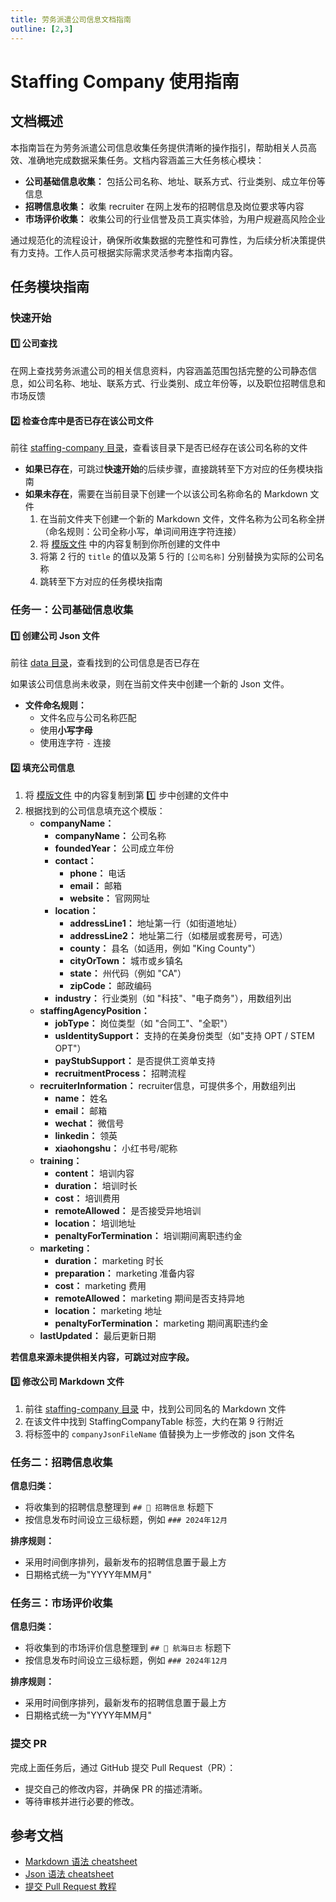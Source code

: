 ```yaml
---
title: 劳务派遣公司信息文档指南
outline: [2,3]
---
```


# Staffing Company 使用指南

## 文档概述

本指南旨在为劳务派遣公司信息收集任务提供清晰的操作指引，帮助相关人员高效、准确地完成数据采集任务。文档内容涵盖三大任务核心模块：

- **公司基础信息收集：** 包括公司名称、地址、联系方式、行业类别、成立年份等信息
- **招聘信息收集：** 收集 recruiter 在网上发布的招聘信息及岗位要求等内容
- **市场评价收集：** 收集公司的行业信誉及员工真实体验，为用户规避高风险企业

通过规范化的流程设计，确保所收集数据的完整性和可靠性，为后续分析决策提供有力支持。工作人员可根据实际需求灵活参考本指南内容。

## 任务模块指南

### 快速开始

#### 1️⃣ 公司查找

在网上查找劳务派遣公司的相关信息资料，内容涵盖范围包括完整的公司静态信息，如公司名称、地址、联系方式、行业类别、成立年份等，以及职位招聘信息和市场反馈

#### 2️⃣ 检查仓库中是否已存在该公司文件

前往 [staffing-company 目录](https://github.com/atomeocean/job-compass/tree/main/docs/zhHans/staffing-company)，查看该目录下是否已经存在该公司名称的文件

- **如果已存在**，可跳过**快速开始**的后续步骤，直接跳转至下方对应的任务模块指南
- **如果未存在**，需要在当前目录下创建一个以该公司名称命名的 Markdown 文件
  1. 在当前文件夹下创建一个新的 Markdown 文件，文件名称为公司名称全拼（命名规则：公司全称小写，单词间用连字符连接）
  2. 将 [模版文件](https://github.com/atomeocean/job-compass/blob/main/docs/zhHans/staffing-company/company-utils/company-info-template.md?plain=1) 中的内容复制到你所创建的文件中
  3. 将第 2 行的 `title` 的值以及第 5 行的 `[公司名称]` 分别替换为实际的公司名称
  4. 跳转至下方对应的任务模块指南

### 任务一：公司基础信息收集

#### 1️⃣ 创建公司 Json 文件

前往 [data 目录](https://github.com/atomeocean/job-compass/tree/main/docs/zhHans/staffing-company/data)，查看找到的公司信息是否已存在

如果该公司信息尚未收录，则在当前文件夹中创建一个新的 Json 文件。

- **文件命名规则：**
    - 文件名应与公司名称匹配
    - 使用**小写字母**
    - 使用连字符 `-` 连接

#### 2️⃣ 填充公司信息

1. 将 [模版文件](https://github.com/atomeocean/job-compass/blob/main/docs/zhHans/staffing-company/company-utils/company-info-template.json) 中的内容复制到第 1️⃣ 步中创建的文件中
2. 根据找到的公司信息填充这个模版：
    - **companyName：**
        - **companyName：** 公司名称
        - **foundedYear：** 公司成立年份
        - **contact：**
            - **phone：** 电话
            - **email：** 邮箱
            - **website：** 官网网址
        - **location：**
            - **addressLine1：** 地址第一行（如街道地址）
            - **addressLine2：** 地址第二行（如楼层或套房号，可选）
            - **county：** 县名（如适用，例如 "King County"）
            - **cityOrTown：** 城市或乡镇名
            - **state：** 州代码（例如 "CA"）
            - **zipCode：** 邮政编码
        - **industry：** 行业类别（如 "科技"、"电子商务"），用数组列出
    - **staffingAgencyPosition：**
        - **jobType：** 岗位类型（如 "合同工"、"全职"）
        - **usIdentitySupport：** 支持的在美身份类型（如"支持 OPT / STEM OPT"）
        - **payStubSupport：**  是否提供工资单支持
        - **recruitmentProcess：** 招聘流程
    - **recruiterInformation：** recruiter信息，可提供多个，用数组列出
        - **name：** 姓名
        - **email：** 邮箱
        - **wechat：** 微信号
        - **linkedin：** 领英
        - **xiaohongshu：** 小红书号/昵称
    - **training：**
        - **content：** 培训内容
        - **duration：** 培训时长
        - **cost：** 培训费用
        - **remoteAllowed：** 是否接受异地培训
        - **location：** 培训地址
        - **penaltyForTermination：** 培训期间离职违约金
    - **marketing：**
        - **duration：** marketing 时长
        - **preparation：** marketing 准备内容
        - **cost：** marketing 费用
        - **remoteAllowed：** marketing 期间是否支持异地
        - **location：** marketing 地址
        - **penaltyForTermination：** marketing 期间离职违约金
    - **lastUpdated：** 最后更新日期

**若信息来源未提供相关内容，可跳过对应字段。**

#### 3️⃣ 修改公司 Markdown 文件

1. 前往 [staffing-company 目录](https://github.com/atomeocean/job-compass/tree/main/docs/zhHans/staffing-company) 中，找到公司同名的 Markdown 文件
2. 在该文件中找到 StaffingCompanyTable 标签，大约在第 9 行附近
3. 将标签中的 `companyJsonFileName` 值替换为上一步修改的 json 文件名

### 任务二：招聘信息收集

**信息归类：**
- 将收集到的招聘信息整理到 `## 📢 招聘信息` 标题下
- 按信息发布时间设立三级标题，例如 `### 2024年12月`

**排序规则：**
- 采用时间倒序排列，最新发布的招聘信息置于最上方
- 日期格式统一为"YYYY年MM月"

### 任务三：市场评价收集

**信息归类：**
- 将收集到的市场评价信息整理到 `## 🚢 航海日志` 标题下
- 按信息发布时间设立三级标题，例如 `### 2024年12月`

**排序规则：**
- 采用时间倒序排列，最新发布的招聘信息置于最上方
- 日期格式统一为"YYYY年MM月"

### 提交 PR

完成上面任务后，通过 GitHub 提交 Pull Request（PR）：

- 提交自己的修改内容，并确保 PR 的描述清晰。
- 等待审核并进行必要的修改。

## 参考文档

- [Markdown 语法 cheatsheet](https://jobcompass.atomeocean.com/guide/markdown-cheatsheet.html)
- [Json 语法 cheatsheet](https://jobcompass.atomeocean.com/guide/json-cheatsheet.html)
- [提交 Pull Request 教程](https://www.youtube.com/watch?v=Jp7aMDVXvwM)